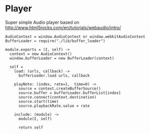 Player
======

Super simple Audio player based on http://www.html5rocks.com/en/tutorials/webaudio/intro/

    AudioContext = window.AudioContext or window.webkitAudioContext
    BufferLoader = require("./lib/buffer_loader")

    module.exports = (I, self) ->
      context = new AudioContext()
      window.bufferLoader = new BufferLoader(context)

      self =
        load: (urls, callback) ->
          bufferLoader.load urls, callback
  
        playNote: (index, rate=1,  time=0) ->
          source = context.createBufferSource()
          source.buffer = bufferLoader.bufferList[index]
          source.connect(context.destination)
          source.start(time)
          source.playbackRate.value = rate
  
        include: (module) ->
          module(I, self)
  
          return self
